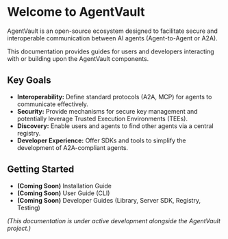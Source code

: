 # Welcome to AgentVault

AgentVault is an open-source ecosystem designed to facilitate secure and interoperable communication between AI agents (Agent-to-Agent or A2A).

This documentation provides guides for users and developers interacting with or building upon the AgentVault components.

## Key Goals

*   **Interoperability:** Define standard protocols (A2A, MCP) for agents to communicate effectively.
*   **Security:** Provide mechanisms for secure key management and potentially leverage Trusted Execution Environments (TEEs).
*   **Discovery:** Enable users and agents to find other agents via a central registry.
*   **Developer Experience:** Offer SDKs and tools to simplify the development of A2A-compliant agents.

## Getting Started

*   **(Coming Soon)** Installation Guide
*   **(Coming Soon)** User Guide (CLI)
*   **(Coming Soon)** Developer Guides (Library, Server SDK, Registry, Testing)

*(This documentation is under active development alongside the AgentVault project.)*

